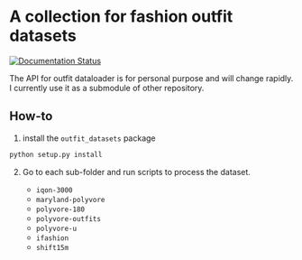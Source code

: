 # A collection for fashion outfit datasets

[![Documentation Status](https://readthedocs.org/projects/outfit-datasets/badge/?version=latest)](https://outfit-datasets.readthedocs.io/en/latest/?badge=latest)

The API for outfit dataloader is for personal purpose and will change rapidly.
I currently use it as a submodule of other repository.

## How-to

1. install the `outfit_datasets` package

```bash
python setup.py install
```

2. Go to each sub-folder and run scripts to process the dataset.

   - `iqon-3000`
   - `maryland-polyvore`
   - `polyvore-180`
   - `polyvore-outfits`
   - `polyvore-u`
   - `ifashion`
   - `shift15m`